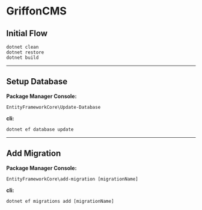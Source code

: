 # GriffonCMS

## Initial Flow
```
dotnet clean
dotnet restore
dotnet build
```
---
## Setup Database
**Package Manager Console:**
```
EntityFrameworkCore\Update-Database
```
**cli:**
```
dotnet ef database update
```

---
## Add Migration
**Package Manager Console:**
```
EntityFrameworkCore\add-migration [migrationName]
```
**cli:**
```
dotnet ef migrations add [migrationName]
```



